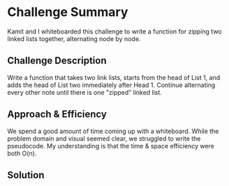 # Challenge Summary
Kamit and I whiteboarded this challenge to write a function for zipping two linked lists together, alternating node by node.

## Challenge Description
Write a function that takes two link lists, starts from the head of List 1, and adds the head of List two immediately after Head 1. Continue alternating every other note until there is one "zipped" linked list.

## Approach & Efficiency
We spend a good amount of time coming up with a whiteboard. While the problem domain and visual seemed clear, we struggled to write the pseudocode. My understanding is that the time & space efficiency were both O(n).

## Solution
<!-- Embedded whiteboard image -->
